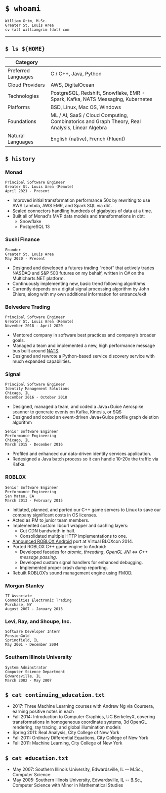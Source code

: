 # `$ whoami`

    William Grim, M.Sc.
    Greater St. Louis Area
    cv (at) williamgrim (dot) com

---

## `$ ls ${HOME}`

| Category            |     |
| ------------------- | --- |
| Preferred Languages | C / C++, Java, Python |
| Cloud Providers     | AWS, DigitalOcean   |
| Technologies        | PostgreSQL, Redshift, Snowflake, EMR + Spark, Kafka, NATS Messaging, Kubernetes |
| Platforms           | BSD, Linux, Mac OS, Windows |
| Foundations         | ML / AI, SaaS / Cloud Computing, Combinatorics and Graph Theory, Real Analysis, Linear Algebra |
| Natural Languages   | English (native), French (Fluent) |

## `$ history`

### Monad

    Principal Software Engineer
    Greater St. Louis Area (Remote)
    April 2021 - Present

* Improved initial transformation performance 50x by rewriting to use AWS Lambda, AWS EMR, and Spark SQL via dbt.
* Scaled connectors handling hundreds of gigabytes of data at a time.
* Built all of Monad's MVP data models and transformations in dbt:
  * Snowflake
  * PostgreSQL 13

### Sushi Finance

    Founder
    Greater St. Louis Area
    May 2020 - Present

* Designed and developed a futures trading “robot” that actively trades NASDAQ and
  S&P 500 futures on my behalf, written in C# on the Multicharts.NET platform.
* Continuously implementing new, basic trend following algorithms
* Currently depends on a digital signal processing algorithm by John Ehlers,
  along with my own additional information for entrance/exit

### Belvedere Trading

    Principal Software Engineer
    Greater St. Louis Area (Remote)
    November 2018 - April 2020

* Mentored company in software best practices and company’s broader goals.
* Managed a team and implemented a new, high performance message bus
  built around [NATS](https://nats.io/).
* Designed and rewrote a Python-based service discovery service with much expanded capabilities.

### Signal

    Principal Software Engineer
    Identity Management Solutions
    Chicago, IL
    December 2016 - October 2018

* Designed, managed a team, and coded a Java+Guice Aerospike scanner to generate events on Kafka, Kinesis, or SQS
* Designed and coded an event-driven Java+Guice profile graph deletion algorithm

```
Senior Software Engineer
Performance Engineering
Chicago, IL
March 2015 - December 2016
```

* Profiled and enhanced our data-driven identity services application.
* Redesigned a Java batch process so it can handle 10-20x the traffic via Kafka.

### ROBLOX

    Senior Software Engineer
    Performance Engineering
    San Mateo, CA
    March 2013 - February 2015

* Initiated, planned, and ported our C++ game servers to Linux to save our company significant costs in OS licenses.
* Acted as PM to junior team members.
* Implemented custom libcurl wrapper and caching layers:
  * Cut CDN bandwidth in half.
  * Consolidated multiple HTTP implementations to one.
* [Announced ROBLOX Android](https://www.youtube.com/watch?v=-s0x-yQx5xg&feature=youtu.be&t=15m5s) port at Virtual BLOXcon 2014.
* Ported ROBLOX C++ game engine to Android:
  * Developed facades for _atomic_, _threading_, _OpenGL JNI_ <=> _C++ message passing_.
  * Developed custom signal handlers for enhanced debugging.
  * Implemented proper crash dump reporting.
* Rebuilt ROBLOX’s sound management engine using FMOD.

### Morgan Stanley
    IT Associate
    Commodities Electronic Trading
    Purchase, NY
    August 2007 - January 2013

### Levi, Ray, and Shoupe, Inc.
    Software Developer Intern
    PensionGold
    Springfield, IL
    May 2001 - December 2004

### Southern Illinois University
    System Adminstrator
    Computer Science Department
    Edwardsville, IL
    March 2002 - May 2007

## `$ cat continuing_education.txt`

* 2017: Three Machine Learning courses with Andrew Ng via Coursera, earning positive notes in each
* Fall 2014: Introduction to Computer Graphics, UC BerkeleyX, covering transformations in
  homogeneous coordinate systems, 3d OpenGL rendering, ray tracing, and global illumination models
* Spring 2011: Real Analysis, City College of New York
* Fall 2011: Ordinary Differential Equations, City College of New York
* Fall 2011: Machine Learning, City College of New York

## `$ cat education.txt`

* May 2007: Southern Illinois University, Edwardsville, IL -- M.Sc., Computer Science
* May 2005: Southern Illinois University, Edwardsville, IL -- B.Sc., Computer Science
  with Minor in Mathematical Studies

